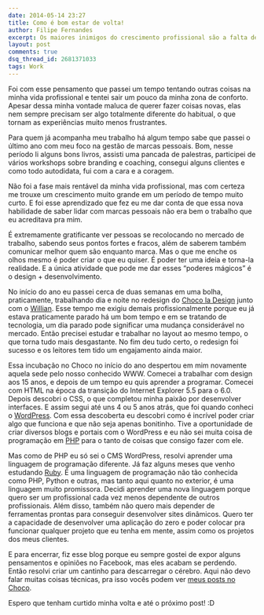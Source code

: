 ```yaml
---
date: 2014-05-14 23:27
title: Como é bom estar de volta!
author: Filipe Fernandes
excerpt: Os maiores inimigos do crescimento profissional são a falta de motivação e o comodismo. É quando a pessoa não sabe aonde quer chegar e se contenta em ficar aonde está.
layout: post
comments: true
dsq_thread_id: 2681371033
tags: Work
---
```

Foi com esse pensamento que passei um tempo tentando outras coisas na minha vida profissional e tentei sair um pouco da minha zona de conforto. Apesar dessa minha vontade maluca de querer fazer coisas novas, elas nem sempre precisam ser algo totalmente diferente do habitual, o que tornam as experiências muito menos frustrantes.

Para quem já acompanha meu trabalho há algum tempo sabe que passei o último ano com meu foco na gestão de marcas pessoais. Bom, nesse período li alguns bons livros, assisti uma pancada de palestras, participei de vários workshops sobre branding e coaching, consegui alguns clientes e como todo autodidata, fui com a cara e a coragem.

Não foi a fase mais rentável da minha vida profissional, mas com certeza me trouxe um crescimento muito grande em um período de tempo muito curto. E foi esse aprendizado que fez eu me dar conta de que essa nova habilidade de saber lidar com marcas pessoais não era bem o trabalho que eu acreditava pra mim.

É extremamente gratificante ver pessoas se recolocando no mercado de trabalho, sabendo seus pontos fortes e fracos, além de saberem também comunicar melhor quem são enquanto marca. Mas o que me enche os olhos mesmo é poder criar o que eu quiser. É poder ter uma ideia e torna-la realidade. E a única atividade que pode me dar esses &#8220;poderes mágicos&#8221; é o design + desenvolvimento.

No início do ano eu passei cerca de duas semanas em uma bolha, praticamente, trabalhando dia e noite no redesign do <a href="http://chocoladesign.com/" title="Design é como chocolate, deixa tudo mais gostoso." target="_blank">Choco la Design</a> junto com o <a href="http://twitter.com/willianmatiola" title="Willian Matiola" target="_blank">Willian</a>. Esse tempo me exigiu demais profissionalmente porque eu já estava praticamente parado há um bom tempo e em se tratando de tecnologia, um dia parado pode significar uma mudança considerável no mercado. Então precisei estudar e trabalhar no layout ao mesmo tempo, o que torna tudo mais desgastante. No fim deu tudo certo, o redesign foi sucesso e os leitores tem tido um engajamento ainda maior.

Essa incubação no Choco no início do ano despertou em mim novamente aquela sede pelo nosso conhecido WWW. Comecei a trabalhar com design aos 15 anos, e depois de um tempo eu quis aprender a programar. Comecei com HTML na época da transição do Internet Explorer 5.5 para o 6.0. Depois descobri o CSS, o que completou minha paixão por desenvolver interfaces. E assim segui até uns 4 ou 5 anos atrás, que foi quando conheci o <a href="http://wordpress.org" title="Wordpress é amor!" target="_blank" class="fi-heart">WordPress</a>. Com essa descoberta eu descobri como é incrível poder criar algo que funciona e que não seja apenas bonitinho. Tive a oportunidade de criar diversos blogs e portais com o WordPress e eu não sei muita coisa de programação em <a href="http://pt.wikipedia.org/wiki/Php" title="O que é PHP?" target="_blank">PHP</a> para o tanto de coisas que consigo fazer com ele.

Mas como de PHP eu só sei o CMS WordPress, resolvi aprender uma linguagem de programação diferente. Já faz alguns meses que venho estudando <a href="https://www.ruby-lang.org/en/" title="O que é Ruby?" target="_blank">Ruby</a>. É uma linguagem de programação não tão conhecida como PHP, Python e outras, mas tanto aqui quanto no exterior, é uma linguagem muito promissora. Decidi aprender uma nova linguagem porque quero ser um profissional cada vez menos dependente de outros profissionais. Além disso, também não quero mais depender de ferramentas prontas para conseguir desenvolver sites dinâmicos. Quero ter a capacidade de desenvolver uma aplicação do zero e poder colocar pra funcionar qualquer projeto que eu tenha em mente, assim como os projetos dos meus clientes.

E para encerrar, fiz esse blog porque eu sempre gostei de expor alguns pensamentos e opiniões no Facebook, mas eles acabam se perdendo. Então resolvi criar um cantinho para descarregar o cérebro. Aqui não devo falar muitas coisas técnicas, pra isso vocês podem ver <a href="http://chocoladesign.com/author/filipesf" title="Veja todos meus posts no Choco la Design" target="_blank">meus posts no Choco</a>.

Espero que tenham curtido minha volta e até o próximo post! :D
